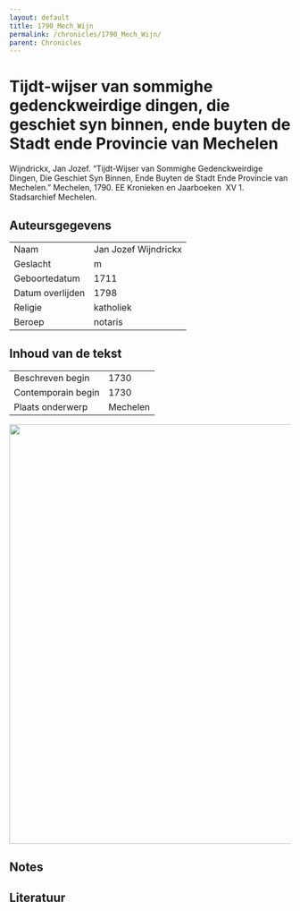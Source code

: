 ```yaml
---
layout: default
title: 1790_Mech_Wijn
permalink: /chronicles/1790_Mech_Wijn/
parent: Chronicles
--- 
```



# Tijdt-wijser van sommighe gedenckweirdige dingen, die geschiet syn binnen, ende buyten de Stadt ende Provincie van Mechelen 

Wijndrickx, Jan Jozef. “Tijdt-Wijser van Sommighe Gedenckweirdige Dingen, Die Geschiet Syn Binnen, Ende Buyten de Stadt Ende Provincie van Mechelen.” Mechelen, 1790. EE Kronieken en Jaarboeken  XV 1. Stadsarchief Mechelen. 

## Auteursgegevens 

| | | 
| --------------- | --------------- | 
| Naam | Jan Jozef Wijndrickx | 
| Geslacht | m | 
 | Geboortedatum | 1711 | 
| Datum overlijden | 1798 | 
| Religie | katholiek | 
| Beroep | notaris | 

## Inhoud van de tekst 

| | | 
| --------------- | --------------- | 
| Beschreven begin | 1730 | 
| Contemporain begin | 1730 | 
| Plaats onderwerp | Mechelen | 

[<img src="..\..\barplots_chronicles\1790_Mech_Wijn.jpg" width="750"/>](..\..\barplots_chronicles\1790_Mech_Wijn.jpg) 

## Notes 

## Literatuur 

